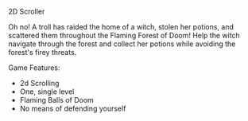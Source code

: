 2D Scroller

Oh no! A troll has raided the home of a witch, stolen her potions, and scattered them throughout the Flaming Forest of Doom! 
Help the witch navigate through the forest and collect her potions while avoiding the forest's firey threats.

Game Features: 
- 2d Scrolling 
- One, single level
- Flaming Balls of Doom
- No means of defending yourself





